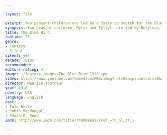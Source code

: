```yaml
---

layout: film

excerpt: Two peasant children are led by a fairy to search for the Blue Bird of Happiness. The fairy gives them a cap with a diamond setting, and when they turn the diamond, the children become aware of and conversant with the souls of a Dog and Cat, as well as of Fire, Water, Bread, Light, and other presumably inanimate things.
synopsis: Two peasant children, Mytyl and Tyltyl, are led by Berylune, a fairy, to search for the Blue Bird of Happiness. Berylune gives Tyltyl a cap with a diamond setting, and when Tyltyl turns the diamond, the children become aware of and conversant with the souls of a Dog and Cat, as well as of Fire, Water, Bread, Light, and other presumably inanimate things. The troupe thus sets off to find the elusive Blue Bird of Happiness.
title: The Blue Bird
runtime: 75
genre: 
- Fantasy
- Silent
silent: yes
decade: 1910s
recommended: 
editors-rating: 4
image:  /feature-images/The-Blue-Bird-1918.jpg
video: https://www.youtube.com/embed/uocFB3ciGmg?rel=0&amp;controls=0&amp;showinfo=0
director: Maurice Tourneur 
year: 1918
country: USA
language: English
cast:
- Tula Belle
- Robin Macdougall
- Edwin E. Reed
imdb: http://www.imdb.com/title/tt0008891/?ref_=fn_al_tt_1

---
```

